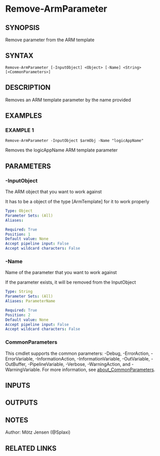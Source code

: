 ﻿---
external help file: PsLogicAppExtractor-help.xml
Module Name: PsLogicAppExtractor
online version:
schema: 2.0.0
---

# Remove-ArmParameter

## SYNOPSIS
Remove parameter from the ARM template

## SYNTAX

```
Remove-ArmParameter [-InputObject] <Object> [-Name] <String> [<CommonParameters>]
```

## DESCRIPTION
Removes an ARM template parameter by the name provided

## EXAMPLES

### EXAMPLE 1
```
Remove-ArmParameter -InputObject $armObj -Name "logicAppName"
```

Removes the logicAppName ARM template parameter

## PARAMETERS

### -InputObject
The ARM object that you want to work against

It has to be a object of the type \[ArmTemplate\] for it to work properly

```yaml
Type: Object
Parameter Sets: (All)
Aliases:

Required: True
Position: 1
Default value: None
Accept pipeline input: False
Accept wildcard characters: False
```

### -Name
Name of the parameter that you want to work against

If the parameter exists, it will be removed from the InputObject

```yaml
Type: String
Parameter Sets: (All)
Aliases: ParameterName

Required: True
Position: 2
Default value: None
Accept pipeline input: False
Accept wildcard characters: False
```

### CommonParameters
This cmdlet supports the common parameters: -Debug, -ErrorAction, -ErrorVariable, -InformationAction, -InformationVariable, -OutVariable, -OutBuffer, -PipelineVariable, -Verbose, -WarningAction, and -WarningVariable. For more information, see [about_CommonParameters](http://go.microsoft.com/fwlink/?LinkID=113216).

## INPUTS

## OUTPUTS

## NOTES
Author: Mötz Jensen (@Splaxi)

## RELATED LINKS
